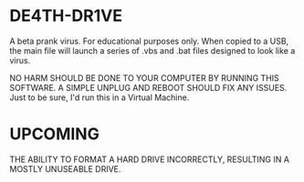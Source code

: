 # DE4TH-DR1VE
A beta prank virus. For educational purposes only. When copied to a USB, the main file will launch a series of .vbs and .bat files designed to look like a virus.

NO HARM SHOULD BE DONE TO YOUR COMPUTER BY RUNNING THIS SOFTWARE. A SIMPLE UNPLUG AND REBOOT SHOULD FIX ANY ISSUES. Just to be sure, I'd run this in a Virtual Machine.


# UPCOMING

THE ABILITY TO FORMAT A HARD DRIVE INCORRECTLY, RESULTING IN A MOSTLY UNUSEABLE DRIVE.
